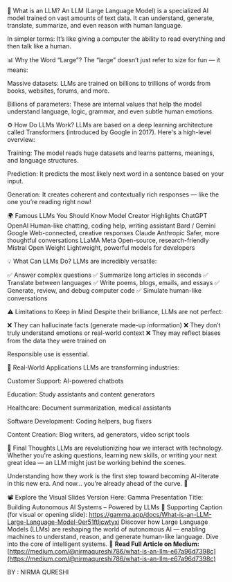 🧠 What is an LLM?
An LLM (Large Language Model) is a specialized AI model trained on vast amounts of text data. It can understand, generate, translate, summarize, and even reason with human language.

In simpler terms:
It’s like giving a computer the ability to read everything and then talk like a human.

📊 Why the Word “Large”?
The “large” doesn’t just refer to size for fun — it means:

Massive datasets: LLMs are trained on billions to trillions of words from books, websites, forums, and more.

Billions of parameters: These are internal values that help the model understand language, logic, grammar, and even subtle human emotions.

⚙️ How Do LLMs Work?
LLMs are based on a deep learning architecture called Transformers (introduced by Google in 2017). Here's a high-level overview:

Training: The model reads huge datasets and learns patterns, meanings, and language structures.

Prediction: It predicts the most likely next word in a sentence based on your input.

Generation: It creates coherent and contextually rich responses — like the one you’re reading right now!

🌍 Famous LLMs You Should Know
Model	Creator	Highlights
ChatGPT	OpenAI	Human-like chatting, coding help, writing assistant
Bard / Gemini	Google	Web-connected, creative responses
Claude	Anthropic	Safer, more thoughtful conversations
LLaMA	Meta	Open-source, research-friendly
Mistral	Open Weight	Lightweight, powerful models for developers

💡 What Can LLMs Do?
LLMs are incredibly versatile:

✅ Answer complex questions
✅ Summarize long articles in seconds
✅ Translate between languages
✅ Write poems, blogs, emails, and essays
✅ Generate, review, and debug computer code
✅ Simulate human-like conversations

⚠️ Limitations to Keep in Mind
Despite their brilliance, LLMs are not perfect:

❌ They can hallucinate facts (generate made-up information)
❌ They don’t truly understand emotions or real-world context
❌ They may reflect biases from the data they were trained on

Responsible use is essential.

💼 Real-World Applications
LLMs are transforming industries:

Customer Support: AI-powered chatbots

Education: Study assistants and content generators

Healthcare: Document summarization, medical assistants

Software Development: Coding helpers, bug fixers

Content Creation: Blog writers, ad generators, video script tools

🏁 Final Thoughts
LLMs are revolutionizing how we interact with technology. Whether you're asking questions, learning new skills, or writing your next great idea — an LLM might just be working behind the scenes.

Understanding how they work is the first step toward becoming AI-literate in this new era.
And now… you’re already ahead of the curve. 🚀

📽️ Explore the Visual Slides Version Here:
Gamma Presentation Title:
Building Autonomous AI Systems – Powered by LLMs
📝 Supporting Caption (for visual or opening slide): https://gamma.app/docs/What-is-an-LLM-Large-Language-Model-0er51ftljcwtyxi
Discover how Large Language Models (LLMs) are reshaping the world of autonomous AI — enabling machines to understand, reason, and generate human-like language. Dive into the core of intelligent systems.
🔗 **Read Full Article on Medium:**  
[https://medium.com/@nirmaqureshi786/what-is-an-llm-e67a96d7398c](https://medium.com/@nirmaqureshi786/what-is-an-llm-e67a96d7398c)


BY : NIRMA QURESHI

